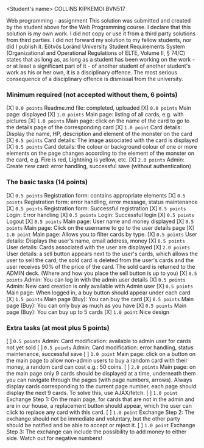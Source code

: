 <Student's name> COLLINS KIPKEMOI
<Neptun code> BVN517

Web programming - assignment
This solution was submitted and created by the student above for the Web Programming course.
I declare that this solution is my own work. I did not copy or use it from a third party
solutions from third parties. I did not forward my solution to my fellow students, nor did I publish it.
Eötvös Loránd University Student Requirements System
(Organizational and Operational Regulations of ELTE, Volume II, § 74/C) states that as long as,
as long as a student has been working on the work - or at least a significant part of it - of another student
of another student's work as his or her own, it is a disciplinary offence.
The most serious consequence of a disciplinary offence is dismissal from the university.

### Minimum required (not accepted without them, 6 points)
[X] `0.0 points` Readme.md file: completed, uploaded
[X] `0.0 points` Main page: displayed
[X] `1.0 points` Main page: listing of all cards, e.g. with pictures
[X] `1.0 points` Main page: click on the name of the card to go to the details page of the corresponding card
[X] `1.0 point` Card details: Display the name, HP, description and element of the monster on the card
[X] `0.5 points` Card details: The image associated with the card is displayed
[X] `0.5 points` Card details: the colour or background colour of one or more elements on the page changes according to the element of the monster on the card, e.g. Fire is red, Lightning is yellow, etc.
[X] `2.0 points` Admin: Create new card: error handling, successful save (without authentication)

### The basic tasks (14 points)
[X] `0.5 points` Registration form: contains appropriate elements
[X] `0.5 points` Registration form: error handling, error message, status maintenance
[X] `0.5 points` Registration form: Successful registration
[X] `0.5 points` Login: Error handling
[X] `0.5 points` Login: Successful login
[X] `0.5 points` Logout
[X] `0.5 points` Main page: User name and money displayed
[X] `0.5 points` Main page: Click on the username to go to the user details page
[X] `1.0 point` Main page: Allows you to filter cards by type.
[X] `0.5 points` User details: Displays the user's name, email address, money
[X] `0.5 points` User details: Cards associated with the user are displayed
[X] `2.0 points` User details: a sell button appears next to the user's cards, which allows the user to sell the card, the sold card is deleted from the user's cards and the user receives 90% of the price of the card. The sold card is returned to the ADMIN deck. (Where and how you place the sell button is up to you)
[X] `0.5 points` Admin: You can log in with the admin user details
[X] `0.5 points` Admin: New card creation is only available with Admin user
[X] `0.5 points` Main page: When logged in, a buy button should appear under each card
[X] `1.5 points` Main page (Buy): You can buy the card
[X] `0.5 points` Main page (Buy): You can only buy as much as you have
[X] `0.5 points` Main page (Buy): You can buy up to 5 cards
[X] `1.0 point` Nice design

### Extra tasks (at most plus 5 points)
[ ] `0.5 points` Admin: Card modification: available to admin user for cards not yet sold
[ ] `0.5 points` Admin: Card modification: error handling, status maintenance, successful save
[ ] `1.0 point` Main page: click on a button on the main page to allow non-admin users to buy a random card with their money, a random card can cost e.g.: 50 coins.
[ ] `2.0 points` Main page: on the main page only 9 cards should be displayed at a time, underneath them you can navigate through the pages (with page numbers, arrows). Always display cards corresponding to the current page number, each page should display the next 9 cards. To solve this, use AJAX/fetch.
[ ] `1.0 point` Exchange Step 1: On the main page, for cards that are not in the admin and are in our house, a replacement button should appear, which the user can click to replace any card with this card.
[ ] `1.0 point` Exchange Step 2: The exchange should not be immediate and voluntary, but the other party should be notified and be able to accept or reject it.
[ ] `1.0 point` Exchange Step 3: The exchange can include the possibility to add money to either side. Watch out for negative numbers!